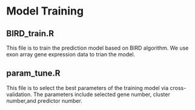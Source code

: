 # Model Training

## BIRD_train.R
This file is to train the prediction model based on BIRD algorithm. We use exon array gene expression data to trian the model. 

## param_tune.R
This file is to select the best parameters of the training model via cross-validation. 
The parameters include selected gene number, cluster number,and predictor number. 
